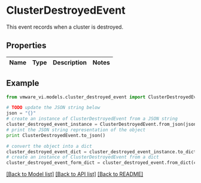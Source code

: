 # ClusterDestroyedEvent

This event records when a cluster is destroyed. 

## Properties
Name | Type | Description | Notes
------------ | ------------- | ------------- | -------------

## Example

```python
from vmware_vi.models.cluster_destroyed_event import ClusterDestroyedEvent

# TODO update the JSON string below
json = "{}"
# create an instance of ClusterDestroyedEvent from a JSON string
cluster_destroyed_event_instance = ClusterDestroyedEvent.from_json(json)
# print the JSON string representation of the object
print ClusterDestroyedEvent.to_json()

# convert the object into a dict
cluster_destroyed_event_dict = cluster_destroyed_event_instance.to_dict()
# create an instance of ClusterDestroyedEvent from a dict
cluster_destroyed_event_form_dict = cluster_destroyed_event.from_dict(cluster_destroyed_event_dict)
```
[[Back to Model list]](../README.md#documentation-for-models) [[Back to API list]](../README.md#documentation-for-api-endpoints) [[Back to README]](../README.md)


